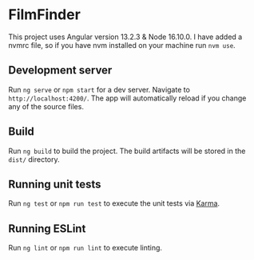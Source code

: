 # FilmFinder

This project uses Angular version 13.2.3 & Node 16.10.0. I have added a nvmrc file, so if you have nvm installed on your machine run `nvm use`.

## Development server

Run `ng serve` or `npm start` for a dev server. Navigate to `http://localhost:4200/`. The app will automatically reload if you change any of the source files.

## Build

Run `ng build` to build the project. The build artifacts will be stored in the `dist/` directory.

## Running unit tests

Run `ng test` or `npm run test` to execute the unit tests via [Karma](https://karma-runner.github.io).

## Running ESLint

Run `ng lint` or `npm run lint` to execute linting.
